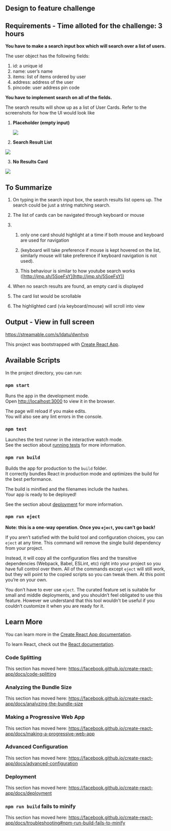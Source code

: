 ## Design to feature challenge

## Requirements - Time alloted for the challenge: 3 hours


**You have to make a search input box which will search over a list of users.**

The user object has the following fields:

 1. id: a unique id
 2. name: user’s name
 3. items: list of items ordered by user
 4. address: address of the user
 5. pincode: user address pin code


**You have to implement search on all of the fields.**

The search results will show up as a list of User Cards. Refer to the screenshots for how the UI would look like

1.  **Placeholder (empty input)**  
      
    ![](https://lh4.googleusercontent.com/LD1eSKcbyukzQDWvnaEqj8yunVQxtZMzGMkwaFcFamKvLKunt-sQcyY11zy1cCs1bG_j2kv3SLr5_nEjZkY2Ryki9UhyRSZ4BvtlWEeGLM6GhYRSCIhhsKTN1Z_R8bKLlzJuowGm)
    
2.  **Search Result List**
    

![](https://lh6.googleusercontent.com/MDj1Wix-wc8ptBVbU0DE26utmJ6qfDz-K3lRxr1TTxSD1sfI4wf6qSM_LQ9GDvHEGHZ8AoOa1J3GScXPOZ3tpnpSzjq9tNl3g4sBTMQ-J0L4ca_4t6fCp8y3T21ZFMDDpKUy9UCr)

  

3. **No Results Card**

![](https://lh5.googleusercontent.com/_0kHIwIK4Nx3FXFm8DkyC9vHdkuWw0Tgzkc3yz-wofVORSNOKavl_3G3vEmPvJiNE4idjAMMyyAzJBK1hVT3ROlH1_oubRR4T0iCAlTYQAyR9tOEHw50hxqiUTg7TkMlt1O6x-OV)

## To Summarize

1.  On typing in the search input box, the search results list opens up. The search could be just a string matching search.
    
2.  The list of cards can be navigated through keyboard or mouse
    
3.    
    1.  only one card should highlight at a time if both mouse and keyboard are used for navigation
        
    2.  (keyboard will take preference if mouse is kept hovered on the list, similarly mouse will take preference if keyboard navigation is not used).
        
    3.  This behaviour is similar to how youtube search works ([http://jmp.sh/5SoeFsY](http://jmp.sh/5SoeFsY))
        
4.  When no search results are found, an empty card is displayed
    
5.  The card list would be scrollable
    
6.  The highlighted card (via keyboard/mouse) will scroll into view


## Output - View in full screen
https://streamable.com/s/ldatu/dwnhvp


This project was bootstrapped with [Create React App](https://github.com/facebook/create-react-app).

## Available Scripts

In the project directory, you can run:

### `npm start`

Runs the app in the development mode.<br>
Open [http://localhost:3000](http://localhost:3000) to view it in the browser.

The page will reload if you make edits.<br>
You will also see any lint errors in the console.

### `npm test`

Launches the test runner in the interactive watch mode.<br>
See the section about [running tests](https://facebook.github.io/create-react-app/docs/running-tests) for more information.

### `npm run build`

Builds the app for production to the `build` folder.<br>
It correctly bundles React in production mode and optimizes the build for the best performance.

The build is minified and the filenames include the hashes.<br>
Your app is ready to be deployed!

See the section about [deployment](https://facebook.github.io/create-react-app/docs/deployment) for more information.

### `npm run eject`

**Note: this is a one-way operation. Once you `eject`, you can’t go back!**

If you aren’t satisfied with the build tool and configuration choices, you can `eject` at any time. This command will remove the single build dependency from your project.

Instead, it will copy all the configuration files and the transitive dependencies (Webpack, Babel, ESLint, etc) right into your project so you have full control over them. All of the commands except `eject` will still work, but they will point to the copied scripts so you can tweak them. At this point you’re on your own.

You don’t have to ever use `eject`. The curated feature set is suitable for small and middle deployments, and you shouldn’t feel obligated to use this feature. However we understand that this tool wouldn’t be useful if you couldn’t customize it when you are ready for it.

## Learn More

You can learn more in the [Create React App documentation](https://facebook.github.io/create-react-app/docs/getting-started).

To learn React, check out the [React documentation](https://reactjs.org/).

### Code Splitting

This section has moved here: https://facebook.github.io/create-react-app/docs/code-splitting

### Analyzing the Bundle Size

This section has moved here: https://facebook.github.io/create-react-app/docs/analyzing-the-bundle-size

### Making a Progressive Web App

This section has moved here: https://facebook.github.io/create-react-app/docs/making-a-progressive-web-app

### Advanced Configuration

This section has moved here: https://facebook.github.io/create-react-app/docs/advanced-configuration

### Deployment

This section has moved here: https://facebook.github.io/create-react-app/docs/deployment

### `npm run build` fails to minify

This section has moved here: https://facebook.github.io/create-react-app/docs/troubleshooting#npm-run-build-fails-to-minify
